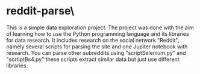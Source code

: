 # reddit-parse\
This is a simple data exploration project. The project was done with the aim of learning how to 
use the Python programming language and its libraries for data research. It includes research 
on the social network "Reddit", namely several scripts for parsing the site and one Jupiter notebook with research.
You can parse other subreddits using "scriptSelenium.py" and "scrtiptBs4.py" these scripts extract similar data but just use different libraries.
